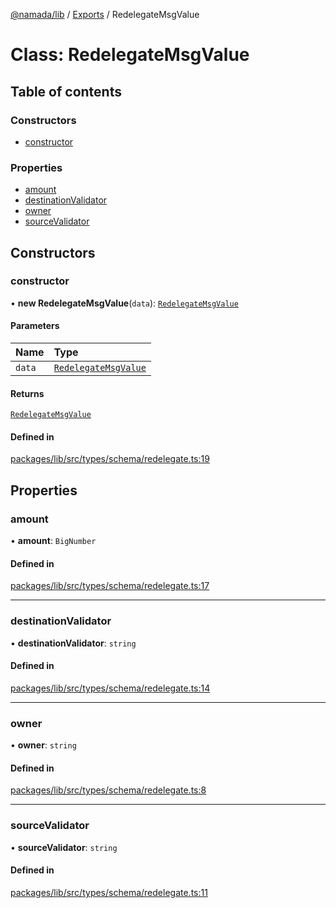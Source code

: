 [@namada/lib](../README.md) / [Exports](../modules.md) / RedelegateMsgValue

# Class: RedelegateMsgValue

## Table of contents

### Constructors

- [constructor](RedelegateMsgValue.md#constructor)

### Properties

- [amount](RedelegateMsgValue.md#amount)
- [destinationValidator](RedelegateMsgValue.md#destinationvalidator)
- [owner](RedelegateMsgValue.md#owner)
- [sourceValidator](RedelegateMsgValue.md#sourcevalidator)

## Constructors

### constructor

• **new RedelegateMsgValue**(`data`): [`RedelegateMsgValue`](RedelegateMsgValue.md)

#### Parameters

| Name | Type |
| :------ | :------ |
| `data` | [`RedelegateMsgValue`](RedelegateMsgValue.md) |

#### Returns

[`RedelegateMsgValue`](RedelegateMsgValue.md)

#### Defined in

[packages/lib/src/types/schema/redelegate.ts:19](https://github.com/anoma/namada-sdkjs/blob/e80842ddd4efc976aa8ca5c36c7787d825591628/packages/lib/src/types/schema/redelegate.ts#L19)

## Properties

### amount

• **amount**: `BigNumber`

#### Defined in

[packages/lib/src/types/schema/redelegate.ts:17](https://github.com/anoma/namada-sdkjs/blob/e80842ddd4efc976aa8ca5c36c7787d825591628/packages/lib/src/types/schema/redelegate.ts#L17)

___

### destinationValidator

• **destinationValidator**: `string`

#### Defined in

[packages/lib/src/types/schema/redelegate.ts:14](https://github.com/anoma/namada-sdkjs/blob/e80842ddd4efc976aa8ca5c36c7787d825591628/packages/lib/src/types/schema/redelegate.ts#L14)

___

### owner

• **owner**: `string`

#### Defined in

[packages/lib/src/types/schema/redelegate.ts:8](https://github.com/anoma/namada-sdkjs/blob/e80842ddd4efc976aa8ca5c36c7787d825591628/packages/lib/src/types/schema/redelegate.ts#L8)

___

### sourceValidator

• **sourceValidator**: `string`

#### Defined in

[packages/lib/src/types/schema/redelegate.ts:11](https://github.com/anoma/namada-sdkjs/blob/e80842ddd4efc976aa8ca5c36c7787d825591628/packages/lib/src/types/schema/redelegate.ts#L11)
